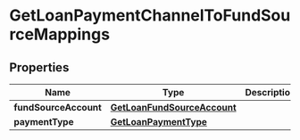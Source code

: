 

# GetLoanPaymentChannelToFundSourceMappings


## Properties

| Name | Type | Description | Notes |
|------------ | ------------- | ------------- | -------------|
|**fundSourceAccount** | [**GetLoanFundSourceAccount**](GetLoanFundSourceAccount.md) |  |  [optional] |
|**paymentType** | [**GetLoanPaymentType**](GetLoanPaymentType.md) |  |  [optional] |




